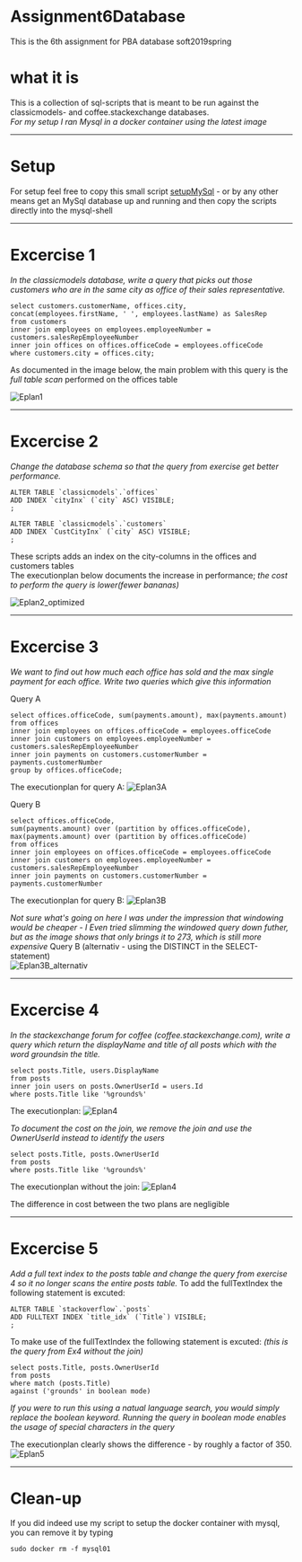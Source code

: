 # Assignment6Database
This is the 6th assignment for PBA database soft2019spring

# what it is
This is a collection of sql-scripts that is meant to be run against the classicmodels- and coffee.stackexchange databases.<br>
*For my setup I ran Mysql in a docker container using the latest image*

--------------------------------------------------------------------------------------------------------------------
# Setup
For setup feel free to copy this small script [setupMySql](https://github.com/cph-js284/MySqlSetup) - or by any other means
get an MySql database up and running and then copy the scripts directly into the mysql-shell

-----------------------------------------------------------------------------------------------------------------------

# Excercise 1
*In the classicmodels database, write a query that picks out those customers who are in the same city as office of their sales representative.*<br>
```
select customers.customerName, offices.city, concat(employees.firstName, ' ', employees.lastName) as SalesRep
from customers
inner join employees on employees.employeeNumber = customers.salesRepEmployeeNumber
inner join offices on offices.officeCode = employees.officeCode
where customers.city = offices.city;
```
As documented in the image below, the main problem with this query is the *full table scan* performed on the offices table<br>

![Eplan1](https://github.com/cph-js284/Assignment6Database/blob/master/ressources/ExecutionPlan.png)

----------------------------------------------------------------------------------------------------------------------
# Excercise 2
*Change the database schema so that the query from exercise get better performance.*
```
ALTER TABLE `classicmodels`.`offices` 
ADD INDEX `cityInx` (`city` ASC) VISIBLE;
;

ALTER TABLE `classicmodels`.`customers` 
ADD INDEX `CustCityInx` (`city` ASC) VISIBLE;
;
```
These scripts adds an index on the city-columns in the offices and customers tables<br>
The executionplan below documents the increase in performance; *the cost to perform the query is lower(fewer bananas)*

![Eplan2_optimized](https://github.com/cph-js284/Assignment6Database/blob/master/ressources/ExecutionPlanOptimized.png)

---------------------------------------------------------------------------------------------------------------------
# Excercise 3
*We want to find out how much each office has sold and the max single payment for each office. Write two queries which give this information*

Query A
````
select offices.officeCode, sum(payments.amount), max(payments.amount)
from offices
inner join employees on offices.officeCode = employees.officeCode
inner join customers on employees.employeeNumber = customers.salesRepEmployeeNumber
inner join payments on customers.customerNumber = payments.customerNumber
group by offices.officeCode;
````
The executionplan for query A:
![Eplan3A](https://github.com/cph-js284/Assignment6Database/blob/master/ressources/ExecutionPlan_groupby.png)


Query B
````
select offices.officeCode, 
sum(payments.amount) over (partition by offices.officeCode), 
max(payments.amount) over (partition by offices.officeCode)
from offices
inner join employees on offices.officeCode = employees.officeCode
inner join customers on employees.employeeNumber = customers.salesRepEmployeeNumber
inner join payments on customers.customerNumber = payments.customerNumber
````
The executionplan for query B:
![Eplan3B](https://github.com/cph-js284/Assignment6Database/blob/master/ressources/ExecutionPlan_window.png)

*Not sure what's going on here I was under the impression that windowing would be cheaper - I Even tried slimming the windowed query down futher, but as the image shows that only brings it to 273, which is still more expensive*
Query B (alternativ - using the DISTINCT in the SELECT-statement)<br>
![Eplan3B_alternativ](https://github.com/cph-js284/Assignment6Database/blob/master/ressources/Excercise3_window_v2_273.png)

----------------------------------------------------------------------------------------------------------------------
# Excercise 4
*In the stackexchange forum for coffee (coffee.stackexchange.com), write a query which return the displayName and title of all posts which with the word groundsin the title.*
````
select posts.Title, users.DisplayName 
from posts
inner join users on posts.OwnerUserId = users.Id
where posts.Title like '%grounds%'
````
The executionplan:
![Eplan4](https://github.com/cph-js284/Assignment6Database/blob/master/ressources/ExecutionPlan_withjoin.png)

*To document the cost on the join, we remove the join and use the OwnerUserId instead to identify the users*
```
select posts.Title, posts.OwnerUserId
from posts
where posts.Title like '%grounds%'
```
The executionplan without the join:
![Eplan4](https://github.com/cph-js284/Assignment6Database/blob/master/ressources/ExecutionPlan_nojoin.png)

The difference in cost between the two plans are negligible

---------------------------------------------------------------------------------------------------------------------
# Excercise 5
*Add a full text index to the posts table and change the query from exercise 4 so it no longer scans the entire posts table.*
To add the fullTextIndex the following statement is excuted:
```
ALTER TABLE `stackoverflow`.`posts` 
ADD FULLTEXT INDEX `title_idx` (`Title`) VISIBLE;
;
```
To make use of the fullTextIndex the following statement is excuted:
*(this is the query from Ex4 without the join)*
```
select posts.Title, posts.OwnerUserId
from posts
where match (posts.Title)
against ('grounds' in boolean mode)
```
*If you were to run this using a natual language search, you would simply replace the boolean keyword. Running the query in boolean mode enables the usage of special characters in the query*

The executionplan clearly shows the difference - by roughly a factor of 350.
![Eplan5](https://github.com/cph-js284/Assignment6Database/blob/master/ressources/ExecutionPlan_withFullTextIdx.png)


----------------------------------------------------------------------------------------------------------------------
# Clean-up
If you did indeed use my script to setup the docker container with mysql, you can remove it by typing
```
sudo docker rm -f mysql01
```



